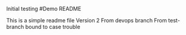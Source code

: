 Initial testing
#Demo README

This is a simple readme file
Version 2
From devops branch
From test-branch bound to case trouble
